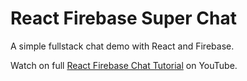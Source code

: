 # React Firebase Super Chat

A simple fullstack chat demo with React and Firebase. 

Watch on full [React Firebase Chat Tutorial](https://youtu.be/zQyrwxMPm88) on YouTube. 


